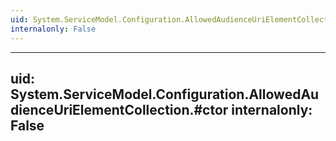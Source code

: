 ```yaml
---
uid: System.ServiceModel.Configuration.AllowedAudienceUriElementCollection
internalonly: False
---
```


---
uid: System.ServiceModel.Configuration.AllowedAudienceUriElementCollection.#ctor
internalonly: False
---
